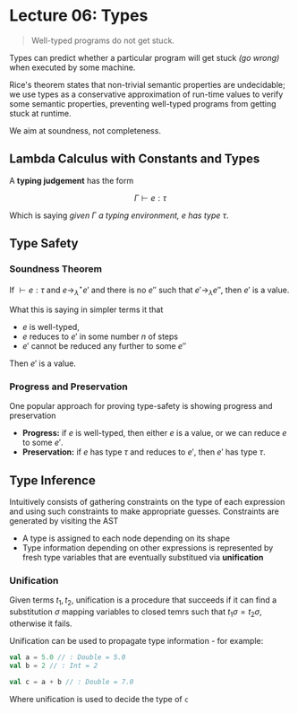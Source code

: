 # Lecture 06: Types

> Well-typed programs do not get stuck.

Types can predict whether a particular program will get stuck *(go wrong)* when
executed by some machine. 

Rice's theorem states that non-trivial semantic properties are undecidable;
we use types as a conservative approximation of run-time values to verify some
semantic properties, preventing well-typed programs from getting stuck at 
runtime.

We aim at soundness, not completeness.

## Lambda Calculus with Constants and Types

A **typing judgement** has the form

$$
\Gamma \vdash e : \tau
$$

Which is saying *given $\Gamma$ a typing environment, $e$ has type $\tau$*.

## Type Safety

### Soundness Theorem

If $\vdash e : \tau$ and $e \rightarrow_\lambda^\star e'$ and there is no $e''$
such that $e' \rightarrow_\lambda e''$, then $e'$ is a value.

What this is saying in simpler terms it that

- $e$ is well-typed,
- $e$ reduces to $e'$ in some number $n$ of steps
- $e'$ cannot be reduced any further to some $e''$

Then $e'$ is a value.

### Progress and Preservation

One popular approach for proving type-safety is showing progress and 
preservation

- **Progress:** if $e$ is well-typed, then either $e$ is a value, or we can
reduce $e$ to some $e'$.
- **Preservation:** if $e$ has type $\tau$ and reduces to $e'$, then $e'$ has
type $\tau$.

## Type Inference

Intuitively consists of gathering constraints on the type of each expression
and using such constraints to make appropriate guesses. Constraints are
generated by visiting the AST

- A type is assigned to each node depending on its shape
- Type information depending on other expressions is represented by fresh type
variables that are eventually substitued via **unification**

### Unification

Given terms $t_1, t_2$, unification is a procedure that succeeds if it can find
a substitution $\sigma$ mapping variables to closed temrs such that 
$t_1\sigma = t_2\sigma$, otherwise it fails.

Unification can be used to propagate type information - for example:

```scala
val a = 5.0 // : Double = 5.0
val b = 2 // : Int = 2

val c = a + b // : Double = 7.0
```

Where unification is used to decide the type of `c`

